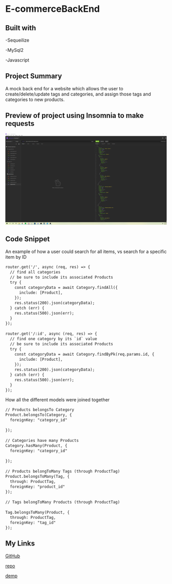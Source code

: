 # E-commerceBackEnd

## Built with

-Sequeilize 

-MySql2

-Javascript

## Project Summary

A mock back end for a website which allows the user to create/delete/update tags and categories, and assign those tags and
categories to new products.

## Preview of project using Insomnia to make requests

![image](preview.png)

## Code Snippet

An example of how a user could search for all items, vs search for a specific item by ID
```
router.get('/', async (req, res) => {
  // find all categories
  // be sure to include its associated Products
  try {
    const categoryData = await Category.findAll({
      include: [Product],
    });
    res.status(200).json(categoryData);
  } catch (err) {
    res.status(500).json(err);
  }
});

router.get('/:id', async (req, res) => {
  // find one category by its `id` value
  // be sure to include its associated Products
  try {
    const categoryData = await Category.findByPk(req.params.id, {
      include: [Product],
    });
    res.status(200).json(categoryData);
  } catch (err) {
    res.status(500).json(err);
  }
});
```

How all the different models were joined together
```
// Products belongsTo Category
Product.belongsTo(Category, {
  foreignKey: "category_id"

});

// Categories have many Products
Category.hasMany(Product, {
  foreignKey: "category_id"

});

// Products belongToMany Tags (through ProductTag)
Product.belongsToMany(Tag, {
  through: ProductTag,
  foreignKey: "product_id"
});

// Tags belongToMany Products (through ProductTag)

Tag.belongsToMany(Product, {
  through: ProductTag,
  foreignKey: "tag_id"
});
```

## My Links

[GitHub](https://github.com/SerenaChandler)

[repo](https://github.com/SerenaChandler/E-commerceBackEnd)

[demp](https://www.youtube.com/watch?v=9MRtR7mrOjk)